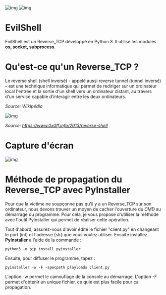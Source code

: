 ![img](https://img.shields.io/badge/EvilShell-v0.2.0-green) 
![img](https://img.shields.io/badge/Python-3.x-blue)
# EvilShell

EvilShell est un Reverse_TCP développé en Python 3. Il utilise les modules **os, socket, subprocess**.

# Qu'est-ce qu'un Reverse_TCP ?
Le reverse shell (shell inversé) - appelé aussi reverse tunnel (tunnel inversé) - est une technique informatique qui permet de rediriger sur un ordinateur local l'entrée et la sortie d'un shell vers un ordinateur distant, au travers d'un service capable d'interagir entre les deux ordinateurs.

*Source: Wikipédia*

![img](https://www.0x0ff.info/wp-content/uploads/2013/08/reverse_shell.png)

*Source: https://www.0x0ff.info/2013/reverse-shell*

# Capture d'écran
 ![img](https://www.zupimages.net/up/19/36/5617.png) 

# Méthode de propagation du Reverse_TCP avec PyInstaller
Pour que la victime ne soupçonne pas qu'il y a un Reverse_TCP sur son ordinateur, nous devons trouver un moyen de cacher l'ouverture du *CMD* au démarrage du programme. Pour cela, je vous propose d'utiliser la méthode avec l'outil PyInstaller qui permet de réaliser cette opération.

Tout d'abord, assurez-vous d'avoir édité le fichier "client.py" en changeant le port (int) et l'adresse (str) que vous voulez utiliser. Ensuite installez **PyInstaller** à l'aide de la commande :

	python3 -m pip install pyinstaller
 
Ensuite, pour diffuser le programme, tapez :

	pyinstaller -w -F -specpath playloads client.py
 
L'option -w permet le camouflage de la console au démarrage. L'option -F permet d'obtenir un unique fichier, ce quie est plus facile pour ça propagation.
